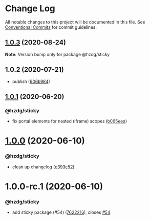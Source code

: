 # Change Log

All notable changes to this project will be documented in this file.
See [Conventional Commits](https://conventionalcommits.org) for commit guidelines.

## [1.0.3](https://github.com/hzdg/hz-core/compare/@hzdg/sticky@1.0.2...@hzdg/sticky@1.0.3) (2020-08-24)

**Note:** Version bump only for package @hzdg/sticky





## 1.0.2 (2020-07-21)


* publish ([606b984](https://github.com/hzdg/hz-core/commit/606b984))


## [1.0.1](https://github.com/hzdg/hz-core/compare/@hzdg/sticky@1.0.0...@hzdg/sticky@1.0.1) (2020-06-20)


### @hzdg/sticky

* fix portal elements for nested (iframe) scopes ([b065eea](https://github.com/hzdg/hz-core/commit/b065eea))


# [1.0.0](https://github.com/hzdg/hz-core/compare/@hzdg/sticky@1.0.0-rc.1...@hzdg/sticky@1.0.0) (2020-06-10)


### @hzdg/sticky

* clean up changelog ([e393c52](https://github.com/hzdg/hz-core/commit/e393c52))


# 1.0.0-rc.1 (2020-06-10)


### @hzdg/sticky

* add sticky package (#54) ([7622216](https://github.com/hzdg/hz-core/commit/7622216)), closes [#54](https://github.com/hzdg/hz-core/issues/54)

